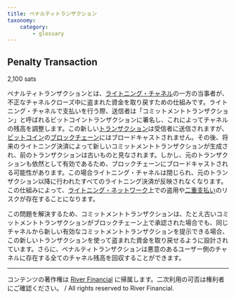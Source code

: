 ```yaml
---
title: ペナルティトランザクション
taxonomy:
    category:
        - glossary
---
```


## Penalty Transaction
2,100 sats

ペナルティトランザクションとは、[ライトニング・チャネル](http://lostinbitcoin.jp.testrs.jp/staging/glossary/lightning_channel/)の一方の当事者が、不正なチャネルクローズ中に盗まれた資金を取り戻すための仕組みです。ライトニング・チャネルで支払いを行う際、送信者は「コミットメントトランザクション」と呼ばれるビットコイントランザクションに署名し、これによってチャネルの残高を調整します。この新しい[トランザクション](http://lostinbitcoin.jp.testrs.jp/staging/glossary/transaction/)は受信者に送信されますが、[ビットコイン](http://lostinbitcoin.jp.testrs.jp/staging/glossary/bitcoin/)の[ブロックチェーン](http://lostinbitcoin.jp.testrs.jp/staging/glossary/blockchain-2/)にはブロードキャストされません。その後、将来のライトニング決済によって新しいコミットメントトランザクションが生成され、前のトランザクションは古いものと見なされます。しかし、元のトランザクションも依然として有効であるため、ブロックチェーンにブロードキャストされる可能性があります。この場合ライトニング・チャネルは閉じられ、元のトランザクション以降に行われたすべてのライトニング決済が反映されなくなります。この仕組みによって、[ライトニング・ネットワーク](http://lostinbitcoin.jp.testrs.jp/staging/glossary/lightning_network/)上での盗用や[二重支払い](http://lostinbitcoin.jp.testrs.jp/staging/glossary/double_spend/)のリスクが存在することになります。

この問題を解決するため、コミットメントトランザクションは、たとえ古いコミットメントトランザクションがブロックチェーン上で承認された場合でも、同じチャネルから新しい有効なコミットメントトランザクションを提示できる場合、この新しいトランザクションを使って盗まれた資金を取り戻せるように設計されています。さらに、ペナルティトランザクションは悪意のあるユーザー側のチャネルに存在する全てのチャネル残高を回収することができます。

---
コンテンツの著作権は [River Financial](https://river.com/) に帰属します。二次利用の可否は権利者にご確認ください。 / All rights reserved to River Financial.
